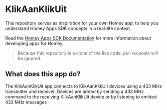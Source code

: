 # KlikAanKlikUit
This repository serves as inspiration for your own Homey app, to help you understand Homey Apps SDK concepts in a real-life context.

Read the [Homey Apps SDK Documentation](https://apps.developer.homey.app) for more information about developing apps for Homey.

> Because this repository is a clone of the live code, pull requests will be ignored.

## What does this app do?
The KlikAanKlikUit app connects to KlikAanKlikUit devices using a 433 MHz transmitter and receiver. Devices are added by sending a 433 MHz command to the receiving KlikAanKlikUit device or by listening to emitted 433 MHz messages